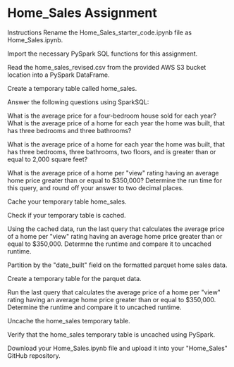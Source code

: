 # Home_Sales Assignment

Instructions
Rename the Home_Sales_starter_code.ipynb file as Home_Sales.ipynb.

Import the necessary PySpark SQL functions for this assignment.

Read the home_sales_revised.csv from the provided AWS S3 bucket location into a PySpark DataFrame.

Create a temporary table called home_sales.

Answer the following questions using SparkSQL:

What is the average price for a four-bedroom house sold for each year?
What is the average price of a home for each year the home was built, that has three bedrooms and three bathrooms? 

What is the average price of a home for each year the home was built, that has three bedrooms, three bathrooms, two floors, and is greater than or equal to 2,000 square feet?

What is the average price of a home per "view" rating having an average home price greater than or equal to $350,000? Determine the run time for this query, and round off your answer to two decimal places.

Cache your temporary table home_sales.

Check if your temporary table is cached.

Using the cached data, run the last query that calculates the average price of a home per "view" rating having an average home price greater than or equal to $350,000. Determne the runtime and compare it to uncached runtime.

Partition by the "date_built" field on the formatted parquet home sales data.

Create a temporary table for the parquet data.

Run the last query that calculates the average price of a home per "view" rating having an average home price greater than or equal to $350,000. Determine the runtime and compare it to uncached runtime.

Uncache the home_sales temporary table.

Verify that the home_sales temporary table is uncached using PySpark.

Download your Home_Sales.ipynb file and upload it into your "Home_Sales" GitHub repository.
